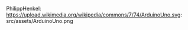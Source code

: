PhilippHenkel: https://upload.wikimedia.org/wikipedia/commons/7/74/ArduinoUno.svg: src/assets/ArduinoUno.png